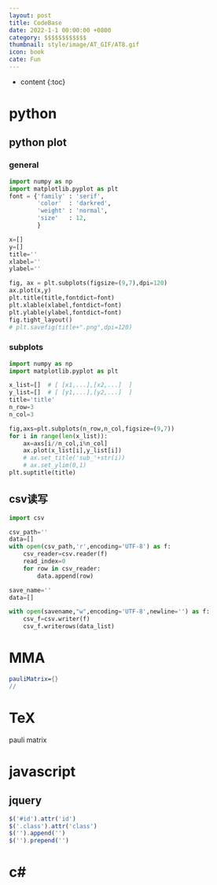 ```yaml
---
layout: post
title: CodeBase
date: 2022-1-1 00:00:00 +0800
category: $$$$$$$$$$$$
thumbnail: style/image/AT_GIF/AT8.gif
icon: book
cate: Fun
---
```

* content
{:toc}


# python

## python plot

### general

```python
import numpy as np
import matplotlib.pyplot as plt
font = {'family' : 'serif',
        'color'  : 'darkred',
        'weight' : 'normal',
        'size'   : 12,
        }

x=[]
y=[]
title=''
xlabel=''
ylabel=''

fig, ax = plt.subplots(figsize=(9,7),dpi=120)
ax.plot(x,y) 
plt.title(title,fontdict=font)
plt.xlable(xlabel,fontdict=font)
plt.ylable(ylabel,fontdict=font)
fig.tight_layout()
# plt.savefig(title+".png",dpi=120)
```



### subplots

```python
import numpy as np
import matplotlib.pyplot as plt

x_list=[]  # [ [x1,...],[x2,...]  ]  
y_list=[]  # [ [y1,...],[y2,...]  ]  
title='title'
n_row=3
n_col=3

fig,axs=plt.subplots(n_row,n_col,figsize=(9,7))
for i in range(len(x_list)):
    ax=axs[i//n_col,i%n_col]
    ax.plot(x_list[i],y_list[i])
    # ax.set_title('sub_'+str(i))
    # ax.set_ylim(0,1)
plt.suptitle(title)

```



## csv读写

```python
import csv

csv_path=''
data=[]
with open(csv_path,'r',encoding='UTF-8') as f:
	csv_reader=csv.reader(f)
    read_index=0
    for row in csv_reader:
		data.append(row)

save_name=''
data=[]

with open(savename,"w",encoding='UTF-8',newline='') as f:
	csv_f=csv.writer(f)
    csv_f.writerows(data_list)
```



# MMA



```mathematica
pauliMatrix={}
//


```


# TeX

pauli matrix



# javascript

## jquery

```javascript
$('#id').attr('id')
$('.class').attr('class')
$('').append('')
$('').prepend('')
```





# c#












